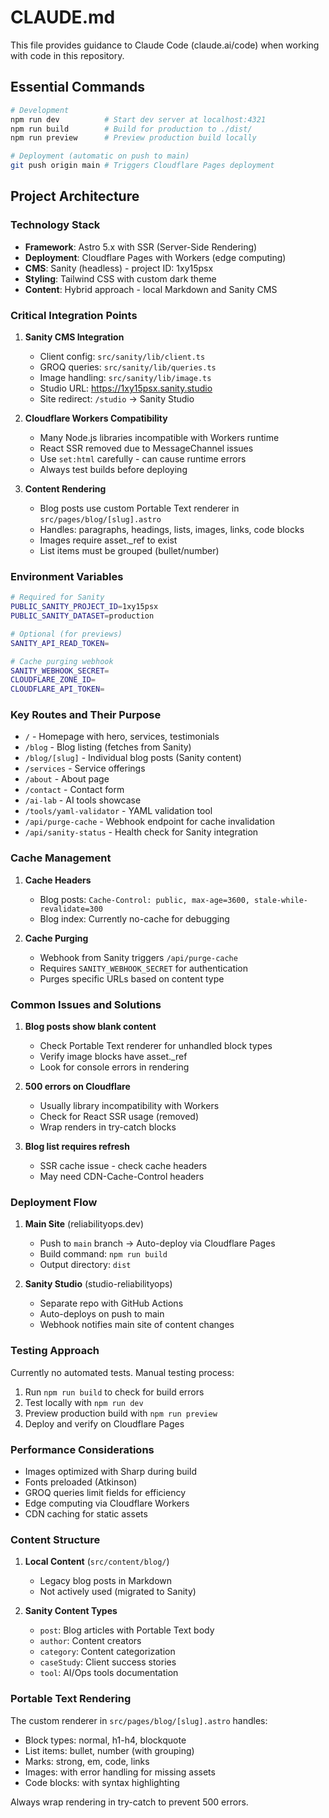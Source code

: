 # CLAUDE.md

This file provides guidance to Claude Code (claude.ai/code) when working with code in this repository.

## Essential Commands

```bash
# Development
npm run dev          # Start dev server at localhost:4321
npm run build        # Build for production to ./dist/
npm run preview      # Preview production build locally

# Deployment (automatic on push to main)
git push origin main # Triggers Cloudflare Pages deployment
```

## Project Architecture

### Technology Stack
- **Framework**: Astro 5.x with SSR (Server-Side Rendering)
- **Deployment**: Cloudflare Pages with Workers (edge computing)
- **CMS**: Sanity (headless) - project ID: 1xy15psx
- **Styling**: Tailwind CSS with custom dark theme
- **Content**: Hybrid approach - local Markdown and Sanity CMS

### Critical Integration Points

1. **Sanity CMS Integration**
   - Client config: `src/sanity/lib/client.ts`
   - GROQ queries: `src/sanity/lib/queries.ts`
   - Image handling: `src/sanity/lib/image.ts`
   - Studio URL: https://1xy15psx.sanity.studio
   - Site redirect: `/studio` → Sanity Studio

2. **Cloudflare Workers Compatibility**
   - Many Node.js libraries incompatible with Workers runtime
   - React SSR removed due to MessageChannel issues
   - Use `set:html` carefully - can cause runtime errors
   - Always test builds before deploying

3. **Content Rendering**
   - Blog posts use custom Portable Text renderer in `src/pages/blog/[slug].astro`
   - Handles: paragraphs, headings, lists, images, links, code blocks
   - Images require asset._ref to exist
   - List items must be grouped (bullet/number)

### Environment Variables

```bash
# Required for Sanity
PUBLIC_SANITY_PROJECT_ID=1xy15psx
PUBLIC_SANITY_DATASET=production

# Optional (for previews)
SANITY_API_READ_TOKEN=

# Cache purging webhook
SANITY_WEBHOOK_SECRET=
CLOUDFLARE_ZONE_ID=
CLOUDFLARE_API_TOKEN=
```

### Key Routes and Their Purpose

- `/` - Homepage with hero, services, testimonials
- `/blog` - Blog listing (fetches from Sanity)
- `/blog/[slug]` - Individual blog posts (Sanity content)
- `/services` - Service offerings
- `/about` - About page
- `/contact` - Contact form
- `/ai-lab` - AI tools showcase
- `/tools/yaml-validator` - YAML validation tool
- `/api/purge-cache` - Webhook endpoint for cache invalidation
- `/api/sanity-status` - Health check for Sanity integration

### Cache Management

1. **Cache Headers**
   - Blog posts: `Cache-Control: public, max-age=3600, stale-while-revalidate=300`
   - Blog index: Currently no-cache for debugging
   
2. **Cache Purging**
   - Webhook from Sanity triggers `/api/purge-cache`
   - Requires `SANITY_WEBHOOK_SECRET` for authentication
   - Purges specific URLs based on content type

### Common Issues and Solutions

1. **Blog posts show blank content**
   - Check Portable Text renderer for unhandled block types
   - Verify image blocks have asset._ref
   - Look for console errors in rendering

2. **500 errors on Cloudflare**
   - Usually library incompatibility with Workers
   - Check for React SSR usage (removed)
   - Wrap renders in try-catch blocks

3. **Blog list requires refresh**
   - SSR cache issue - check cache headers
   - May need CDN-Cache-Control headers

### Deployment Flow

1. **Main Site** (reliabilityops.dev)
   - Push to `main` branch → Auto-deploy via Cloudflare Pages
   - Build command: `npm run build`
   - Output directory: `dist`

2. **Sanity Studio** (studio-reliabilityops)
   - Separate repo with GitHub Actions
   - Auto-deploys on push to main
   - Webhook notifies main site of content changes

### Testing Approach

Currently no automated tests. Manual testing process:
1. Run `npm run build` to check for build errors
2. Test locally with `npm run dev`
3. Preview production build with `npm run preview`
4. Deploy and verify on Cloudflare Pages

### Performance Considerations

- Images optimized with Sharp during build
- Fonts preloaded (Atkinson)
- GROQ queries limit fields for efficiency
- Edge computing via Cloudflare Workers
- CDN caching for static assets

### Content Structure

1. **Local Content** (`src/content/blog/`)
   - Legacy blog posts in Markdown
   - Not actively used (migrated to Sanity)

2. **Sanity Content Types**
   - `post`: Blog articles with Portable Text body
   - `author`: Content creators
   - `category`: Content categorization
   - `caseStudy`: Client success stories
   - `tool`: AI/Ops tools documentation

### Portable Text Rendering

The custom renderer in `src/pages/blog/[slug].astro` handles:
- Block types: normal, h1-h4, blockquote
- List items: bullet, number (with grouping)
- Marks: strong, em, code, links
- Images: with error handling for missing assets
- Code blocks: with syntax highlighting

Always wrap rendering in try-catch to prevent 500 errors.